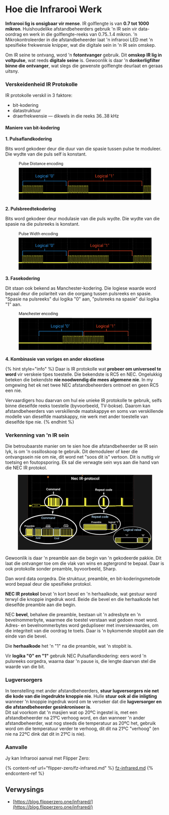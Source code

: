 # Hoe die Infrarooi Werk <a href="#hoe-die-infrarooi-poort-werk" id="hoe-die-infrarooi-poort-werk"></a>

**Infrarooi lig is onsigbaar vir mense**. IR golflengte is van **0.7 tot 1000 mikron**. Huishoudelike afstandbeheerders gebruik 'n IR sein vir data-oordrag en werk in die golflengte-reeks van 0.75..1.4 mikron. 'n Mikrokontroleerder in die afstandbeheerder laat 'n infrarooi LED met 'n spesifieke frekwensie knipper, wat die digitale sein in 'n IR sein omskep.

Om IR seine te ontvang, word 'n **fotontvanger** gebruik. Dit **omskep IR lig in voltpulse**, wat reeds **digitale seine** is. Gewoonlik is daar 'n **donkerligfilter binne die ontvanger**, wat slegs die gewenste golflengte deurlaat en geraas uitsny.

### Verskeidenheid IR Protokolle <a href="#verskeidenheid-ir-protokolle" id="verskeidenheid-ir-protokolle"></a>

IR protokolle verskil in 3 faktore:

* bit-kodering
* datastruktuur
* draerfrekwensie — dikwels in die reeks 36..38 kHz

#### Maniere van bit-kodering <a href="#maniere-van-bit-kodering" id="maniere-van-bit-kodering"></a>

**1. Pulsaflandkodering**

Bits word gekodeer deur die duur van die spasie tussen pulse te moduleer. Die wydte van die puls self is konstant.

<figure><img src="../../.gitbook/assets/image (295).png" alt=""><figcaption></figcaption></figure>

**2. Pulsbreedtekodering**

Bits word gekodeer deur modulasie van die puls wydte. Die wydte van die spasie na die pulsreeks is konstant.

<figure><img src="../../.gitbook/assets/image (282).png" alt=""><figcaption></figcaption></figure>

**3. Fasekodering**

Dit staan ook bekend as Manchester-kodering. Die logiese waarde word bepaal deur die polariteit van die oorgang tussen pulsreeks en spasie. "Spasie na pulsreeks" dui logika "0" aan, "pulsreeks na spasie" dui logika "1" aan.

<figure><img src="../../.gitbook/assets/image (634).png" alt=""><figcaption></figcaption></figure>

**4. Kombinasie van voriges en ander eksotiese**

{% hint style="info" %}
Daar is IR protokolle wat **probeer om universeel te word** vir verskeie tipes toestelle. Die bekendste is RC5 en NEC. Ongelukkig beteken die bekendste **nie noodwendig die mees algemene nie**. In my omgewing het ek net twee NEC afstandbeheerders ontmoet en geen RC5 een nie.

Vervaardigers hou daarvan om hul eie unieke IR protokolle te gebruik, selfs binne dieselfde reeks toestelle (byvoorbeeld, TV-bokse). Daarom kan afstandbeheerders van verskillende maatskappye en soms van verskillende modelle van dieselfde maatskappy, nie werk met ander toestelle van dieselfde tipe nie.
{% endhint %}

### Verkenning van 'n IR sein

Die betroubaarste manier om te sien hoe die afstandbeheerder se IR sein lyk, is om 'n ossilloskoop te gebruik. Dit demoduleer of keer die ontvangssein nie om nie, dit word net "soos dit is" vertoon. Dit is nuttig vir toetsing en foutopsporing. Ek sal die verwagte sein wys aan die hand van die NEC IR protokol.

<figure><img src="../../.gitbook/assets/image (235).png" alt=""><figcaption></figcaption></figure>

Gewoonlik is daar 'n preamble aan die begin van 'n gekodeerde pakkie. Dit laat die ontvanger toe om die vlak van wins en agtergrond te bepaal. Daar is ook protokolle sonder preamble, byvoorbeeld, Sharp.

Dan word data oorgedra. Die struktuur, preamble, en bit-koderingsmetode word bepaal deur die spesifieke protokol.

**NEC IR protokol** bevat 'n kort bevel en 'n herhaalkode, wat gestuur word terwyl die knoppie ingedruk word. Beide die bevel en die herhaalkode het dieselfde preamble aan die begin.

NEC **bevel**, behalwe die preamble, bestaan uit 'n adresbyte en 'n bevelnommerbyte, waarmee die toestel verstaan wat gedoen moet word. Adres- en bevelnommerbytes word gedupliseer met inversiewaardes, om die integriteit van die oordrag te toets. Daar is 'n bykomende stopbit aan die einde van die bevel.

Die **herhaalkode** het 'n "1" na die preamble, wat 'n stopbit is.

Vir **logika "0" en "1"** gebruik NEC Pulsaflandkodering: eers word 'n pulsreeks oorgedra, waarna daar 'n pause is, die lengte daarvan stel die waarde van die bit.

### Lugversorgers

In teenstelling met ander afstandbeheerders, **stuur lugversorgers nie net die kode van die ingedrukte knoppie nie**. Hulle **stuur ook al die inligting** wanneer 'n knoppie ingedruk word om te verseker dat die **lugversorger en die afstandbeheerder gesinkroniseer is**.\
Dit sal voorkom dat 'n masjien wat op 20ºC ingestel is, met een afstandbeheerder na 21ºC verhoog word, en dan wanneer 'n ander afstandbeheerder, wat nog steeds die temperatuur as 20ºC het, gebruik word om die temperatuur verder te verhoog, dit dit na 21ºC "verhoog" (en nie na 22ºC dink dat dit in 21ºC is nie).

### Aanvalle

Jy kan Infrarooi aanval met Flipper Zero:

{% content-ref url="flipper-zero/fz-infrared.md" %}
[fz-infrared.md](flipper-zero/fz-infrared.md)
{% endcontent-ref %}

## Verwysings

* [https://blog.flipperzero.one/infrared/](https://blog.flipperzero.one/infrared/)
